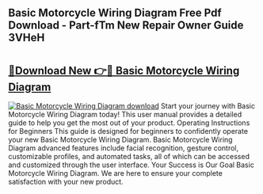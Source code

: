 ## Basic Motorcycle Wiring Diagram Free Pdf Download - Part-fTm New Repair Owner Guide 3VHeH

# <h2><a href="http://dfsoo5.blite.top/?on=Basic+Motorcycle+Wiring+Diagram">🔗Download New 👉🔴 Basic Motorcycle Wiring Diagram</a></h2>

[![Basic Motorcycle Wiring Diagram download](https://i.imgur.com/lujVjoI.png)](http://dfsoo5.blite.top/?on=Basic+Motorcycle+Wiring+Diagram)
Start your journey with Basic Motorcycle Wiring Diagram today! This user manual provides a detailed guide to help you get the most out of your product. Operating Instructions for Beginners This guide is designed for beginners to confidently operate your new Basic Motorcycle Wiring Diagram. Basic Motorcycle Wiring Diagram advanced features include facial recognition, gesture control, customizable profiles, and automated tasks, all of which can be accessed and customized through the user interface. Your Success is Our Goal Basic Motorcycle Wiring Diagram. We are here to ensure your complete satisfaction with your new product.
